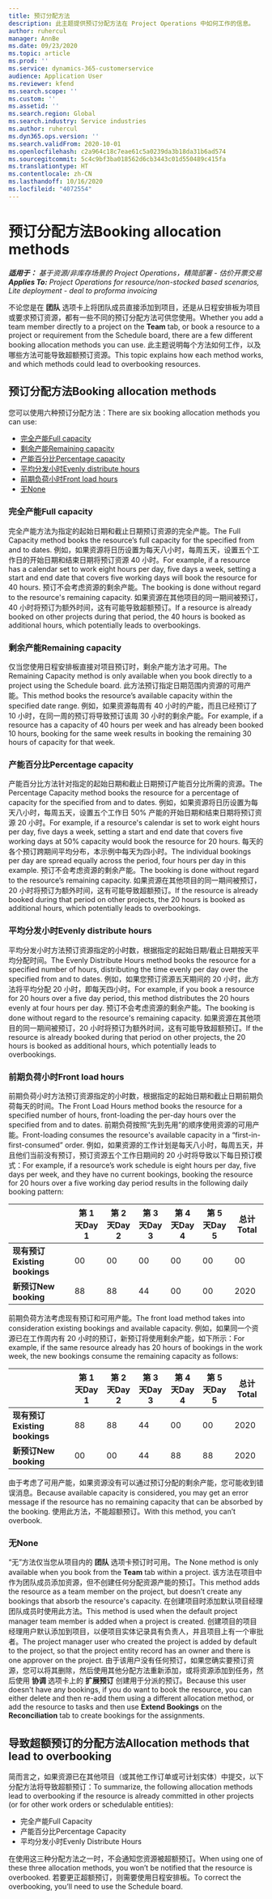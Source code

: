 ```yaml
---
title: 预订分配方法
description: 此主题提供预订分配方法在 Project Operations 中如何工作的信息。
author: ruhercul
manager: AnnBe
ms.date: 09/23/2020
ms.topic: article
ms.prod: ''
ms.service: dynamics-365-customerservice
audience: Application User
ms.reviewer: kfend
ms.search.scope: ''
ms.custom: ''
ms.assetid: ''
ms.search.region: Global
ms.search.industry: Service industries
ms.author: ruhercul
ms.dyn365.ops.version: ''
ms.search.validFrom: 2020-10-01
ms.openlocfilehash: c2a964c18c7eae61c5a0239da3b18da31b6ad574
ms.sourcegitcommit: 5c4c9bf3ba018562d6cb3443c01d550489c415fa
ms.translationtype: HT
ms.contentlocale: zh-CN
ms.lasthandoff: 10/16/2020
ms.locfileid: "4072554"
---
```

# <a name="booking-allocation-methods"></a><span data-ttu-id="1f81a-103">预订分配方法</span><span class="sxs-lookup"><span data-stu-id="1f81a-103">Booking allocation methods</span></span>

<span data-ttu-id="1f81a-104">_**适用于：** 基于资源/非库存场景的 Project Operations，精简部署 - 估价开票交易_</span><span class="sxs-lookup"><span data-stu-id="1f81a-104">_**Applies To:** Project Operations for resource/non-stocked based scenarios, Lite deployment - deal to proforma invoicing_</span></span>

<span data-ttu-id="1f81a-105">不论您是在 **团队** 选项卡上将团队成员直接添加到项目，还是从日程安排板为项目或要求预订资源，都有一些不同的预订分配方法可供您使用。</span><span class="sxs-lookup"><span data-stu-id="1f81a-105">Whether you add a team member directly to a project on the **Team** tab, or book a resource to a project or requirement from the Schedule board, there are a few different booking allocation methods you can use.</span></span> <span data-ttu-id="1f81a-106">此主题说明每个方法如何工作，以及哪些方法可能导致超额预订资源。</span><span class="sxs-lookup"><span data-stu-id="1f81a-106">This topic explains how each method works, and which methods could lead to overbooking resources.</span></span>

## <a name="booking-allocation-methods"></a><span data-ttu-id="1f81a-107">预订分配方法</span><span class="sxs-lookup"><span data-stu-id="1f81a-107">Booking allocation methods</span></span>

<span data-ttu-id="1f81a-108">您可以使用六种预订分配方法：</span><span class="sxs-lookup"><span data-stu-id="1f81a-108">There are six booking allocation methods you can use:</span></span>

- [<span data-ttu-id="1f81a-109">完全产能</span><span class="sxs-lookup"><span data-stu-id="1f81a-109">Full capacity</span></span>](#full)
- [<span data-ttu-id="1f81a-110">剩余产能</span><span class="sxs-lookup"><span data-stu-id="1f81a-110">Remaining capacity</span></span>](#remaining)
- [<span data-ttu-id="1f81a-111">产能百分比</span><span class="sxs-lookup"><span data-stu-id="1f81a-111">Percentage capacity</span></span>](#percentage)
- [<span data-ttu-id="1f81a-112">平均分发小时</span><span class="sxs-lookup"><span data-stu-id="1f81a-112">Evenly distribute hours</span></span>](#evenly)
- [<span data-ttu-id="1f81a-113">前期负荷小时</span><span class="sxs-lookup"><span data-stu-id="1f81a-113">Front load hours</span></span>](#front)
- [<span data-ttu-id="1f81a-114">无</span><span class="sxs-lookup"><span data-stu-id="1f81a-114">None</span></span>](#none)

### <a name="full-capacity"></a><a name="full"></a><span data-ttu-id="1f81a-115">完全产能</span><span class="sxs-lookup"><span data-stu-id="1f81a-115">Full capacity</span></span> 
<span data-ttu-id="1f81a-116">完全产能方法为指定的起始日期和截止日期预订资源的完全产能。</span><span class="sxs-lookup"><span data-stu-id="1f81a-116">The Full Capacity method books the resource’s full capacity for the specified from and to dates.</span></span> <span data-ttu-id="1f81a-117">例如，如果资源将日历设置为每天八小时，每周五天，设置五个工作日的开始日期和结束日期将预订资源 40 小时。</span><span class="sxs-lookup"><span data-stu-id="1f81a-117">For example, if a resource has a calendar set to work eight hours per day, five days a week, setting a start and end date that covers five working days will book the resource for 40 hours.</span></span> <span data-ttu-id="1f81a-118">预订不会考虑资源的剩余产能。</span><span class="sxs-lookup"><span data-stu-id="1f81a-118">The booking is done without regard to the resource's remaining capacity.</span></span> <span data-ttu-id="1f81a-119">如果资源在其他项目的同一期间被预订，40 小时将预订为额外时间，这有可能导致超额预订。</span><span class="sxs-lookup"><span data-stu-id="1f81a-119">If a resource is already booked on other projects during that period, the 40 hours is booked as additional hours, which potentially leads to overbookings.</span></span>

### <a name="remaining-capacity"></a><a name="remaining"></a><span data-ttu-id="1f81a-120">剩余产能</span><span class="sxs-lookup"><span data-stu-id="1f81a-120">Remaining capacity</span></span>
<span data-ttu-id="1f81a-121">仅当您使用日程安排板直接对项目预订时，剩余产能方法才可用。</span><span class="sxs-lookup"><span data-stu-id="1f81a-121">The Remaining Capacity method is only available when you book directly to a project using the Schedule board.</span></span> <span data-ttu-id="1f81a-122">此方法预订指定日期范围内资源的可用产能。</span><span class="sxs-lookup"><span data-stu-id="1f81a-122">This method books the resource’s available capacity within the specified date range.</span></span> <span data-ttu-id="1f81a-123">例如，如果资源每周有 40 小时的产能，而且已经预订了 10 小时，在同一周的预订将导致预订该周 30 小时的剩余产能。</span><span class="sxs-lookup"><span data-stu-id="1f81a-123">For example, if a resource has a capacity of 40 hours per week and has already been booked 10 hours, booking for the same week results in booking the remaining 30 hours of capacity for that week.</span></span>

### <a name="percentage-capacity"></a><a name="percentage"></a><span data-ttu-id="1f81a-124">产能百分比</span><span class="sxs-lookup"><span data-stu-id="1f81a-124">Percentage capacity</span></span>
<span data-ttu-id="1f81a-125">产能百分比方法针对指定的起始日期和截止日期预订产能百分比所需的资源。</span><span class="sxs-lookup"><span data-stu-id="1f81a-125">The Percentage Capacity method books the resource for a percentage of capacity for the specified from and to dates.</span></span> <span data-ttu-id="1f81a-126">例如，如果资源将日历设置为每天八小时，每周五天，设置五个工作日 50% 产能的开始日期和结束日期将预订资源 20 小时。</span><span class="sxs-lookup"><span data-stu-id="1f81a-126">For example, if a resource's calendar is set to work eight hours per day, five days a week, setting a start and end date that covers five working days at 50% capacity would book the resource for 20 hours.</span></span> <span data-ttu-id="1f81a-127">每天的各个预订跨期间平均分布，本示例中每天为四小时。</span><span class="sxs-lookup"><span data-stu-id="1f81a-127">The individual bookings per day are spread equally across the period, four hours per day in this example.</span></span> <span data-ttu-id="1f81a-128">预订不会考虑资源的剩余产能。</span><span class="sxs-lookup"><span data-stu-id="1f81a-128">The booking is done without regard to the resource’s remaining capacity.</span></span> <span data-ttu-id="1f81a-129">如果资源在其他项目的同一期间被预订，20 小时将预订为额外时间，这有可能导致超额预订。</span><span class="sxs-lookup"><span data-stu-id="1f81a-129">If the resource is already booked during that period on other projects, the 20 hours is booked as additional hours, which potentially leads to overbookings.</span></span>

### <a name="evenly-distribute-hours"></a><a name="evenly"></a><span data-ttu-id="1f81a-130">平均分发小时</span><span class="sxs-lookup"><span data-stu-id="1f81a-130">Evenly distribute hours</span></span>
<span data-ttu-id="1f81a-131">平均分发小时方法预订资源指定的小时数，根据指定的起始日期/截止日期按天平均分配时间。</span><span class="sxs-lookup"><span data-stu-id="1f81a-131">The Evenly Distribute Hours method books the resource for a specified number of hours, distributing the time evenly per day over the specified from and to dates.</span></span> <span data-ttu-id="1f81a-132">例如，如果您预订资源五天期间的 20 小时，此方法将平均分配 20 小时，即每天四小时。</span><span class="sxs-lookup"><span data-stu-id="1f81a-132">For example, if you book a resource for 20 hours over a five day period, this method distributes the 20 hours evenly at four hours per day.</span></span> <span data-ttu-id="1f81a-133">预订不会考虑资源的剩余产能。</span><span class="sxs-lookup"><span data-stu-id="1f81a-133">The booking is done without regard to the resource's remaining capacity.</span></span> <span data-ttu-id="1f81a-134">如果资源在其他项目的同一期间被预订，20 小时将预订为额外时间，这有可能导致超额预订。</span><span class="sxs-lookup"><span data-stu-id="1f81a-134">If the resource is already booked during that period on other projects, the 20 hours is booked as additional hours, which potentially leads to overbookings.</span></span>

### <a name="front-load-hours"></a><a name="front"></a><span data-ttu-id="1f81a-135">前期负荷小时</span><span class="sxs-lookup"><span data-stu-id="1f81a-135">Front load hours</span></span>
<span data-ttu-id="1f81a-136">前期负荷小时方法预订资源指定的小时数，根据指定的起始日期和截止日期前期负荷每天的时间。</span><span class="sxs-lookup"><span data-stu-id="1f81a-136">The Front Load Hours method books the resource for a specified number of hours, front-loading the per-day hours over the specified from and to dates.</span></span> <span data-ttu-id="1f81a-137">前期负荷按照“先到先用”的顺序使用资源的可用产能。</span><span class="sxs-lookup"><span data-stu-id="1f81a-137">Front-loading consumes the resource's available capacity in a “first-in-first-consumed” order.</span></span> <span data-ttu-id="1f81a-138">例如，如果资源的工作计划是每天八小时，每周五天，并且他们当前没有预订，预订资源五个工作日期间的 20 小时将导致以下每日预订模式：</span><span class="sxs-lookup"><span data-stu-id="1f81a-138">For example, if a resource’s work schedule is eight hours per day, five days per week, and they have no current bookings, booking the resource for 20 hours over a five working day period results in the following daily booking pattern:</span></span> 

|                           |    <span data-ttu-id="1f81a-139">第 1 天</span><span class="sxs-lookup"><span data-stu-id="1f81a-139">Day 1</span></span>    |    <span data-ttu-id="1f81a-140">第 2 天</span><span class="sxs-lookup"><span data-stu-id="1f81a-140">Day 2</span></span>    |    <span data-ttu-id="1f81a-141">第 3 天</span><span class="sxs-lookup"><span data-stu-id="1f81a-141">Day 3</span></span>    |    <span data-ttu-id="1f81a-142">第 4 天</span><span class="sxs-lookup"><span data-stu-id="1f81a-142">Day 4</span></span>    |    <span data-ttu-id="1f81a-143">第 5 天</span><span class="sxs-lookup"><span data-stu-id="1f81a-143">Day 5</span></span>    |    <span data-ttu-id="1f81a-144">总计</span><span class="sxs-lookup"><span data-stu-id="1f81a-144">Total</span></span>    |
|---------------------------|-------------|-------------|-------------|-------------|-------------|-------------|
|    <span data-ttu-id="1f81a-145">**现有预订**</span><span class="sxs-lookup"><span data-stu-id="1f81a-145">**Existing   bookings**</span></span>    |    <span data-ttu-id="1f81a-146">0</span><span class="sxs-lookup"><span data-stu-id="1f81a-146">0</span></span>        |    <span data-ttu-id="1f81a-147">0</span><span class="sxs-lookup"><span data-stu-id="1f81a-147">0</span></span>        |    <span data-ttu-id="1f81a-148">0</span><span class="sxs-lookup"><span data-stu-id="1f81a-148">0</span></span>        |    <span data-ttu-id="1f81a-149">0</span><span class="sxs-lookup"><span data-stu-id="1f81a-149">0</span></span>        |    <span data-ttu-id="1f81a-150">0</span><span class="sxs-lookup"><span data-stu-id="1f81a-150">0</span></span>        |    <span data-ttu-id="1f81a-151">0</span><span class="sxs-lookup"><span data-stu-id="1f81a-151">0</span></span>        |
|    <span data-ttu-id="1f81a-152">**新预订**</span><span class="sxs-lookup"><span data-stu-id="1f81a-152">**New   booking**</span></span>          |    <span data-ttu-id="1f81a-153">8</span><span class="sxs-lookup"><span data-stu-id="1f81a-153">8</span></span>        |    <span data-ttu-id="1f81a-154">8</span><span class="sxs-lookup"><span data-stu-id="1f81a-154">8</span></span>        |    <span data-ttu-id="1f81a-155">4</span><span class="sxs-lookup"><span data-stu-id="1f81a-155">4</span></span>        |    <span data-ttu-id="1f81a-156">0</span><span class="sxs-lookup"><span data-stu-id="1f81a-156">0</span></span>        |    <span data-ttu-id="1f81a-157">0</span><span class="sxs-lookup"><span data-stu-id="1f81a-157">0</span></span>        |    <span data-ttu-id="1f81a-158">20</span><span class="sxs-lookup"><span data-stu-id="1f81a-158">20</span></span>       |

<span data-ttu-id="1f81a-159">前期负荷方法考虑现有预订和可用产能。</span><span class="sxs-lookup"><span data-stu-id="1f81a-159">The front load method takes into consideration existing bookings and available capacity.</span></span> <span data-ttu-id="1f81a-160">例如，如果同一个资源已在工作周内有 20 小时的预订，新预订将使用剩余产能，如下所示：</span><span class="sxs-lookup"><span data-stu-id="1f81a-160">For example, if the same resource already has 20 hours of bookings in the work week, the new bookings consume the remaining capacity as follows:</span></span>

|                     | <span data-ttu-id="1f81a-161">第 1 天</span><span class="sxs-lookup"><span data-stu-id="1f81a-161">Day 1</span></span> | <span data-ttu-id="1f81a-162">第 2 天</span><span class="sxs-lookup"><span data-stu-id="1f81a-162">Day 2</span></span> | <span data-ttu-id="1f81a-163">第 3 天</span><span class="sxs-lookup"><span data-stu-id="1f81a-163">Day 3</span></span> | <span data-ttu-id="1f81a-164">第 4 天</span><span class="sxs-lookup"><span data-stu-id="1f81a-164">Day 4</span></span> | <span data-ttu-id="1f81a-165">第 5 天</span><span class="sxs-lookup"><span data-stu-id="1f81a-165">Day 5</span></span> | <span data-ttu-id="1f81a-166">总计</span><span class="sxs-lookup"><span data-stu-id="1f81a-166">Total</span></span> |
|---------------------|-------|-------|-------|-------|-------|-------|
| <span data-ttu-id="1f81a-167">**现有预订**</span><span class="sxs-lookup"><span data-stu-id="1f81a-167">**Existing   bookings**</span></span> | <span data-ttu-id="1f81a-168">8</span><span class="sxs-lookup"><span data-stu-id="1f81a-168">8</span></span>     | <span data-ttu-id="1f81a-169">8</span><span class="sxs-lookup"><span data-stu-id="1f81a-169">8</span></span>     | <span data-ttu-id="1f81a-170">4</span><span class="sxs-lookup"><span data-stu-id="1f81a-170">4</span></span>     | <span data-ttu-id="1f81a-171">0</span><span class="sxs-lookup"><span data-stu-id="1f81a-171">0</span></span>     | <span data-ttu-id="1f81a-172">0</span><span class="sxs-lookup"><span data-stu-id="1f81a-172">0</span></span>     | <span data-ttu-id="1f81a-173">20</span><span class="sxs-lookup"><span data-stu-id="1f81a-173">20</span></span>    |
| <span data-ttu-id="1f81a-174">**新预订**</span><span class="sxs-lookup"><span data-stu-id="1f81a-174">**New   booking**</span></span>       | <span data-ttu-id="1f81a-175">0</span><span class="sxs-lookup"><span data-stu-id="1f81a-175">0</span></span>     | <span data-ttu-id="1f81a-176">0</span><span class="sxs-lookup"><span data-stu-id="1f81a-176">0</span></span>     | <span data-ttu-id="1f81a-177">4</span><span class="sxs-lookup"><span data-stu-id="1f81a-177">4</span></span>     | <span data-ttu-id="1f81a-178">8</span><span class="sxs-lookup"><span data-stu-id="1f81a-178">8</span></span>     | <span data-ttu-id="1f81a-179">8</span><span class="sxs-lookup"><span data-stu-id="1f81a-179">8</span></span>     | <span data-ttu-id="1f81a-180">20</span><span class="sxs-lookup"><span data-stu-id="1f81a-180">20</span></span>    |

<span data-ttu-id="1f81a-181">由于考虑了可用产能，如果资源没有可以通过预订分配的剩余产能，您可能收到错误消息。</span><span class="sxs-lookup"><span data-stu-id="1f81a-181">Because available capacity is considered, you may get an error message if the resource has no remaining capacity that can be absorbed by the booking.</span></span> <span data-ttu-id="1f81a-182">使用此方法，不能超额预订。</span><span class="sxs-lookup"><span data-stu-id="1f81a-182">With this method, you can’t overbook.</span></span>

### <a name="none"></a><a name="none"></a><span data-ttu-id="1f81a-183">无</span><span class="sxs-lookup"><span data-stu-id="1f81a-183">None</span></span>
<span data-ttu-id="1f81a-184">“无”方法仅当您从项目内的 **团队** 选项卡预订时可用。</span><span class="sxs-lookup"><span data-stu-id="1f81a-184">The None method is only available when you book from the **Team** tab within a project.</span></span> <span data-ttu-id="1f81a-185">该方法在项目中作为团队成员添加资源，但不创建任何分配资源产能的预订。</span><span class="sxs-lookup"><span data-stu-id="1f81a-185">This method adds the resource as a team member on the project, but doesn’t create any bookings that absorb the resource's capacity.</span></span> <span data-ttu-id="1f81a-186">在创建项目时添加默认项目经理团队成员时使用此方法。</span><span class="sxs-lookup"><span data-stu-id="1f81a-186">This method is used when the default project manager team member is added when a project is created.</span></span> <span data-ttu-id="1f81a-187">创建项目的项目经理用户默认添加到项目，以便项目实体记录具有负责人，并且项目上有一个审批者。</span><span class="sxs-lookup"><span data-stu-id="1f81a-187">The project manager user who created the project is added by default to the project, so that the project entity record has an owner and there is one approver on the project.</span></span> <span data-ttu-id="1f81a-188">由于该用户没有任何预订，如果您确实要预订资源，您可以将其删除，然后使用其他分配方法重新添加，或将资源添加到任务，然后使用 **协调** 选项卡上的 **扩展预订** 创建用于分派的预订。</span><span class="sxs-lookup"><span data-stu-id="1f81a-188">Because this user doesn't have any bookings, if you do want to book the resource, you can either delete and then re-add them using a different allocation method, or add the resource to tasks and then use **Extend Bookings** on the **Reconciliation** tab to create bookings for the assignments.</span></span>

## <a name="allocation-methods-that-lead-to-overbooking"></a><span data-ttu-id="1f81a-189">导致超额预订的分配方法</span><span class="sxs-lookup"><span data-stu-id="1f81a-189">Allocation methods that lead to overbooking</span></span>
<span data-ttu-id="1f81a-190">简而言之，如果资源已在其他项目（或其他工作订单或可计划实体）中提交，以下分配方法将导致超额预订：</span><span class="sxs-lookup"><span data-stu-id="1f81a-190">To summarize, the following allocation methods lead to overbooking if the resource is already committed in other projects (or for other work orders or schedulable entities):</span></span>

- <span data-ttu-id="1f81a-191">完全产能</span><span class="sxs-lookup"><span data-stu-id="1f81a-191">Full Capacity</span></span>
- <span data-ttu-id="1f81a-192">产能百分比</span><span class="sxs-lookup"><span data-stu-id="1f81a-192">Percentage Capacity</span></span>
- <span data-ttu-id="1f81a-193">平均分发小时</span><span class="sxs-lookup"><span data-stu-id="1f81a-193">Evenly Distribute Hours</span></span>

<span data-ttu-id="1f81a-194">在使用这三种分配方法之一时，不会通知您资源被超额预订。</span><span class="sxs-lookup"><span data-stu-id="1f81a-194">When using one of these three allocation methods, you won’t be notified that the resource is overbooked.</span></span> <span data-ttu-id="1f81a-195">若要更正超额预订，则需要使用日程安排板。</span><span class="sxs-lookup"><span data-stu-id="1f81a-195">To correct the overbooking, you’ll need to use the Schedule board.</span></span>
